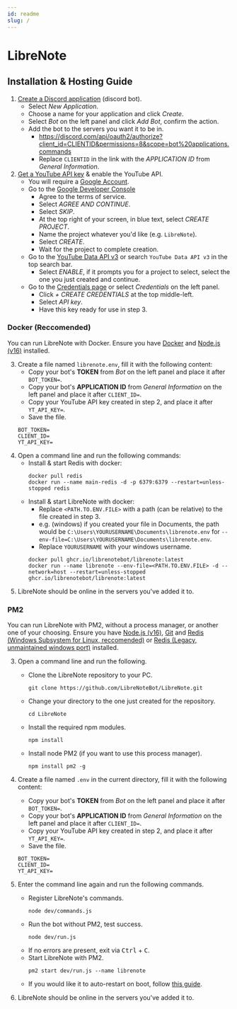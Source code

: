 ```yaml
---
id: readme
slug: /
---
```


# LibreNote

## Installation & Hosting Guide

1. [Create a Discord application](https://discord.com/developers/applications) (discord bot).
    * Select *New Application*.
    * Choose a name for your application and click *Create*.
    * Select *Bot* on the left panel and click *Add Bot*, confirm the action.
    * Add the bot to the servers you want it to be in.
        * https://discord.com/api/oauth2/authorize?client_id=CLIENTID&permissions=8&scope=bot%20applications.commands
        * Replace `CLIENTID` in the link with the *APPLICATION ID* from *General Information*. 
2. [Get a YouTube API key](https://developers.google.com/youtube/v3/getting-started) & enable the YouTube API.
    * You will require a [Google Account](https://www.google.com/accounts/NewAccount).
    * Go to the [Google Developer Console](https://console.developers.google.com/)
        * Agree to the terms of service.
        * Select *AGREE AND CONTINUE*.
        * Select *SKIP*.
        * At the top right of your screen, in blue text, select *CREATE PROJECT*.
        * Name the project whatever you'd like (e.g. `LibreNote`).
        * Select *CREATE*.
        * Wait for the project to complete creation.
    * Go to the [YouTube Data API v3](https://console.cloud.google.com/marketplace/product/google/youtube.googleapis.com?q=search&referrer=search&supportedpurview=project) or search `YouTube Data API v3` in the top search bar.
        * Select *ENABLE*, if it prompts you for a project to select, select the one you just created and continue.
    * Go to the [Credentials page](https://console.cloud.google.com/apis/credentials) or select *Credentials* on the left panel.
        * Click *+ CREATE CREDENTIALS* at the top middle-left.
        * Select *API key*.
        * Have this key ready for use in step 3.

### Docker (Reccomended)
You can run LibreNote with Docker.
Ensure you have [Docker](https://www.docker.com/) and [Node.js (v16)](https://nodejs.org/) installed.

3. Create a file named `librenote.env`, fill it with the following content:
    * Copy your bot's **TOKEN** from *Bot* on the left panel and place it after `BOT_TOKEN=`.
    * Copy your bot's **APPLICATION ID** from *General Information* on the left panel and place it after `CLIENT_ID=`.
    * Copy your YouTube API key created in step 2, and place it after `YT_API_KEY=`.
    * Save the file.
    ```env
    BOT_TOKEN=
    CLIENT_ID=
    YT_API_KEY=
    ```
4. Open a command line and run the following commands:
    * Install & start Redis with docker:
        ```
        docker pull redis
        docker run --name main-redis -d -p 6379:6379 --restart=unless-stopped redis 
        ```
    * Install & start LibreNote with docker:
        * Replace `<PATH.TO.ENV.FILE>` with a path (can be relative) to the file created in step 3.
        * e.g. (windows) if you created your file in Documents, the path would be `C:\Users\YOURUSERNAME\Documents\librenote.env` for `--env-file=C:\Users\YOURUSERNAME\Documents\librenote.env`.
        * Replace `YOURUSERNAME` with your windows username.
        ```
        docker pull ghcr.io/librenotebot/librenote:latest
        docker run --name librenote --env-file=<PATH.TO.ENV.FILE> -d --network=host --restart=unless-stopped ghcr.io/librenotebot/librenote:latest
        ```
5. LibreNote should be online in the servers you've added it to.

### PM2
You can run LibreNote with PM2, without a process manager, or another one of your choosing.
Ensure you have [Node.js (v16)](https://nodejs.org/), [Git](https://git-scm.com/downloads) and [Redis (Windows Subsystem for Linux, reccomended)](https://medium.com/@RedisLabs/windows-subsystem-for-linux-wsl-10e3ca4d434e) or [Redis (Legacy, unmaintained windows port)](https://github.com/microsoftarchive/redis/releases/tag/win-3.0.504) installed.

3. Open a command line and run the following.
    * Clone the LibreNote repository to your PC.
        ```
        git clone https://github.com/LibreNoteBot/LibreNote.git
        ```
    * Change your directory to the one just created for the repository.
        ```
        cd LibreNote
        ```
    * Install the required npm modules.
        ```
        npm install
        ```
    * Install node PM2 (if you want to use this process manager).
        ```
        npm install pm2 -g
        ```
    
4. Create a file named `.env` in the current directory, fill it with the following content:
    * Copy your bot's **TOKEN** from *Bot* on the left panel and place it after `BOT_TOKEN=`.
    * Copy your bot's **APPLICATION ID** from *General Information* on the left panel and place it after `CLIENT_ID=`.
    * Copy your YouTube API key created in step 2, and place it after `YT_API_KEY=`.
    * Save the file.
    ```env
    BOT_TOKEN=
    CLIENT_ID=
    YT_API_KEY=
    ```

5. Enter the command line again and run the following commands.
    * Register LibreNote's commands.
        ```
        node dev/commands.js
        ```
    * Run the bot without PM2, test success.
        ```
        node dev/run.js
        ```
    * If no errors are present, exit via <kbd>Ctrl</kbd> + <kbd>C</kbd>.
    * Start LibreNote with PM2.
        ```
        pm2 start dev/run.js --name librenote
        ```
    * If you would like it to auto-restart on boot, follow [this guide](https://pm2.keymetrics.io/docs/usage/startup/).
    
6. LibreNote should be online in the servers you've added it to.
